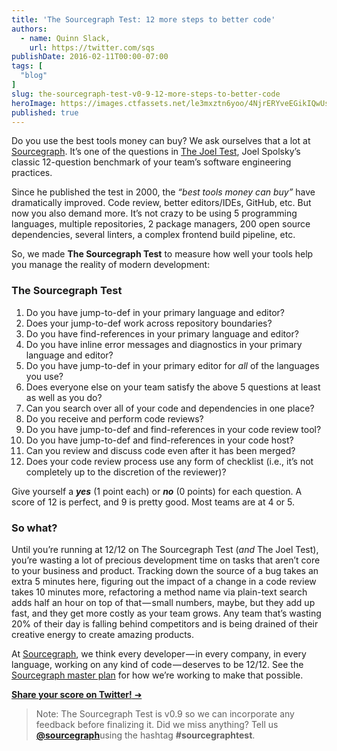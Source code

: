 ```yaml
---
title: 'The Sourcegraph Test: 12 more steps to better code'
authors:
  - name: Quinn Slack,
    url: https://twitter.com/sqs
publishDate: 2016-02-11T00:00-07:00
tags: [
  "blog"
]
slug: the-sourcegraph-test-v0-9-12-more-steps-to-better-code
heroImage: https://images.ctfassets.net/le3mxztn6yoo/4NjrERYveEGikIQwUsaeas/a76e07e3bbe32f55f51b49bbf9f87254/12-steps.jpg
published: true
---
```




Do you use the best tools money can buy? We ask ourselves that a lot at [Sourcegraph](https://sourcegraph.com). It’s one of the questions in [The Joel Test](http://www.joelonsoftware.com/articles/fog0000000043.html), Joel Spolsky’s classic 12-question benchmark of your team’s software engineering practices.

Since he published the test in 2000, the _“best tools money can buy”_ have dramatically improved. Code review, better editors/IDEs, GitHub, etc. But now you also demand more. It’s not crazy to be using 5 programming languages, multiple repositories, 2 package managers, 200 open source dependencies, several linters, a complex frontend build pipeline, etc.

So, we made **The Sourcegraph Test** to measure how well your tools help you manage the reality of modern development:

### The Sourcegraph Test

1.  Do you have jump-to-def in your primary language and editor?
2.  Does your jump-to-def work across repository boundaries?
3.  Do you have find-references in your primary language and editor?
4.  Do you have inline error messages and diagnostics in your primary language and editor?
5.  Do you have jump-to-def in your primary editor for _all_ of the languages you use?
6.  Does everyone else on your team satisfy the above 5 questions at least as well as you do?
7.  Can you search over all of your code and dependencies in one place?
8.  Do you receive and perform code reviews?
9.  Do you have jump-to-def and find-references in your code review tool?
10.  Do you have jump-to-def and find-references in your code host?
11.  Can you review and discuss code even after it has been merged?
12.  Does your code review process use any form of checklist (i.e., it’s not completely up to the discretion of the reviewer)?

Give yourself a **_yes_** (1 point each) or **_no_** (0 points) for each question. A score of 12 is perfect, and 9 is pretty good. Most teams are at 4 or 5.

### So what?

Until you’re running at 12/12 on The Sourcegraph Test (_and_ The Joel Test), you’re wasting a lot of precious development time on tasks that aren’t core to your business and product. Tracking down the source of a bug takes an extra 5 minutes here, figuring out the impact of a change in a code review takes 10 minutes more, refactoring a method name via plain-text search adds half an hour on top of that — small numbers, maybe, but they add up fast, and they get more costly as your team grows. Any team that’s wasting 20% of their day is falling behind competitors and is being drained of their creative energy to create amazing products.

At [Sourcegraph](http://sourcegraph.com), we think every developer — in every company, in every language, working on any kind of code — deserves to be 12/12\. See the [Sourcegraph master plan](https://handbook.sourcegraph.com/company/strategy) for how we’re working to make that possible.

[**Share your score on Twitter!** ➜](https://twitter.com/intent/tweet?text=My%20dev%20tools%20are%20at%20__%2F12%20on%20the%20%23sourcegraphtest%20https%3A%2F%2Ftext.sourcegraph.com%2Fthe-sourcegraph-test-12-more-steps-to-better-code-e5c281850c&source=webclient&via=sourcegraph&related=sourcegraph)

> Note: The Sourcegraph Test is v0.9 so we can incorporate any feedback before finalizing it. Did we miss anything? Tell us [**@sourcegraph**](https://twitter.com/sourcegraph)using the hashtag **#sourcegraphtest**.
